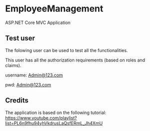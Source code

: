 # EmployeeManagement
ASP.NET Core MVC Application

## Test user
The folowing user can be used to test all the functionalities.

This user has all the authorization requirements (based on roles and claims).

username: Admin@123.com

pwd: Admin@123.com

## Credits
The application is based on the following tutorial: https://www.youtube.com/playlist?list=PL6n9fhu94yhVkdrusLaQsfERmL_Jh4XmU
